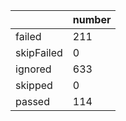 |  | number |
|----| ---- |
| failed | 211|
| skipFailed | 0|
| ignored | 633|
| skipped | 0|
| passed | 114|
